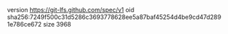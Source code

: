 version https://git-lfs.github.com/spec/v1
oid sha256:7249f500c31d5286c3693778628ee5a87baf45254d4be9cd47d2891e786ce672
size 3968

